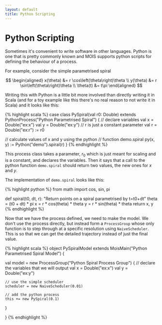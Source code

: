 ```yaml
---
layout: default
title: Python Scripting
---
```


Python Scripting
================

Sometimes it's convenient to write software in other languages. Python
is one that is pretty commonly known and MOIS supports python scripts
for defining the behaviour of a process.

For example, consider the simple parametrised spiral

$$
\begin{aligned}
x(\theta) &= r \cos\left(\theta\right)\theta \\
y(\theta) &= r \sin\left(\theta\right)\theta \\
\theta(t) &= t\pi
\end{aligned}
$$

Writing this with Python is a little bit more involved than directly
writing it in Scala (and for a toy example like this there's no real
reason to not write it in Scala) and it looks like this:

{% highlight scala %}
case class PySpiral(val r0: Double)
     extends PythonProcess("Python Parametrised Spiral") {
  // declare variables
  val x = Double("ex:x")
  val y = Double("ex:y")
  // r is just a constant parameter
  val r = Double("ex:r") := r0

  // calculate values of x and y using the python
  // function demo.spiral
  py(x, y) := Python("demo").spiral(r)
}
{% endhighlight %}

This process class takes a parameter, $r_0$ which is just meant for
scaling and is a constant, and declares the variables. Then it says
that a call to the python function `demo.spiral` should return two
values, the new ones for $x$ and $y$.

The implementation of `demo.spiral` looks like this:

{% highlight python %}
from math import cos, sin, pi

def spiral(t0, dt, r):
    "Return points on a spiral parametrised by t=t0+dt"
    theta = (t0 + dt) * pi
    x = r * cos(theta) * theta
    y = r * sin(theta) * theta
    return x, y
{% endhighlight %}

Now that we have the process defined, we need to make the model. We
don't use the process directly, but instead form a `ProcessGroup`
whose only function is to step through at a specific resolution using
`NaiveScheduler`. This is so that we can get the detailed trajectory
instead of just the final value.

{% highlight scala %}
object PySpiralModel
       extends MoisMain("Python Parametrised Spiral Model") {

  val model = new ProcessGroup("Python Spiral Process Group") {
    // declare the variables that we will output
    val x = Double("ex:x")
    val y = Double("ex:y")

    // use the simple scheduler
    scheduler = new NaiveScheduler(0.01)

    // add the python process
    this += new PySpiral(0.1)
  }

}
{% endhighlight %}

